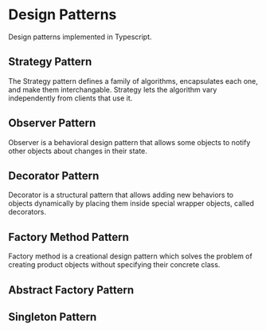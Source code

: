 # Design Patterns

Design patterns implemented in Typescript.

## Strategy Pattern

The Strategy pattern defines a family of algorithms, encapsulates each one, and make them interchangable. Strategy lets the algorithm vary independently from clients that use it.

## Observer Pattern

Observer is a behavioral design pattern that allows some objects to notify other objects about changes in their state.

## Decorator Pattern

Decorator is a structural pattern that allows adding new behaviors to objects dynamically by placing them inside special wrapper objects, called decorators.

## Factory Method Pattern

Factory method is a creational design pattern which solves the problem of creating product objects without specifying their concrete class.

## Abstract Factory Pattern



## Singleton Pattern

